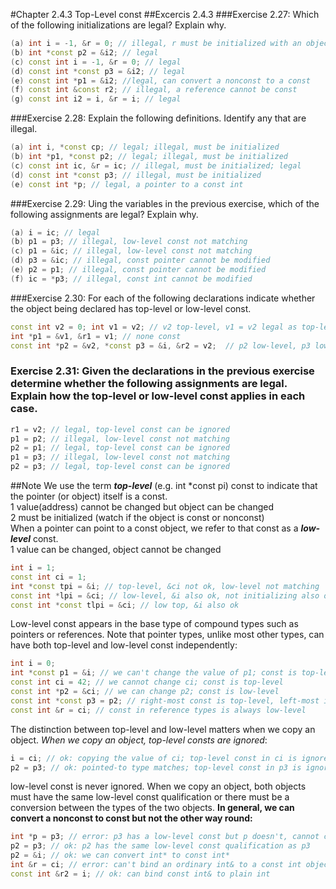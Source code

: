 #Chapter 2.4.3 Top-Level const
##Excercis 2.4.3 
###Exercise 2.27: Which of the following initializations are legal? Explain why.
```C++
(a) int i = -1, &r = 0; // illegal, r must be initialized with an object. 
(b) int *const p2 = &i2; // legal 
(c) const int i = -1, &r = 0; // legal
(d) const int *const p3 = &i2; // legal 
(e) const int *p1 = &i2; //legal, can convert a nonconst to a const 
(f) const int &const r2; // illegal, a reference cannot be const 
(g) const int i2 = i, &r = i; // legal
```
###Exercise 2.28: Explain the following definitions. Identify any that are illegal.
```C++
(a) int i, *const cp; // legal; illegal, must be initialized 
(b) int *p1, *const p2; // legal; illegal, must be initialized 
(c) const int ic, &r = ic; // illegal, must be initialized; legal 
(d) const int *const p3; // illegal, must be initialized 
(e) const int *p; // legal, a pointer to a const int
```
###Exercise 2.29: Uing the variables in the previous exercise, which of the following assignments are legal? Explain why.
```C++
(a) i = ic; // legal
(b) p1 = p3; // illegal, low-level const not matching
(c) p1 = &ic; // illegal, low-level const not matching
(d) p3 = &ic; // illegal, const pointer cannot be modified
(e) p2 = p1; // illegal, const pointer cannot be modified
(f) ic = *p3; // illegal, const int cannot be modified
```
###Exercise 2.30: For each of the following declarations indicate whether the object being declared has top-level or low-level const.
```C++
const int v2 = 0; int v1 = v2; // v2 top-level, v1 = v2 legal as top-level can be ignored
int *p1 = &v1, &r1 = v1; // none const 
const int *p2 = &v2, *const p3 = &i, &r2 = v2;  // p2 low-level, p3 low-and-top-level, r2 low-level 
```
### Exercise 2.31: Given the declarations in the previous exercise determine whether the following assignments are legal. Explain how the top-level or low-level const applies in each case.
```C++
r1 = v2; // legal, top-level const can be ignored 
p1 = p2; // illegal, low-level const not matching
p2 = p1; // legal, top-level const can be ignored 
p1 = p3; // illegal, low-level const not matching
p2 = p3; // legal, top-level const can be ignored 
```
##Note
We use the term ***top-level*** (e.g. int *const pi) const to indicate that the pointer (or object) itself is a const. <br>
1 value(address) cannot be changed but object can be changed<br>
2 must be initialized (watch if the object is const or nonconst)<br>
When a pointer can point to a const object, we refer to that const as a ***low-level*** const.<br>
1 value can be changed, object cannot be changed
```C++
int i = 1;
const int ci = 1;
int *const tpi = &i; // top-level, &ci not ok, low-level not matching
const int *lpi = &ci; // low-level, &i also ok, not initializing also ok
const int *const tlpi = &ci; // low top, &i also ok

``` 
Low-level const appears in the base type of compound types such as pointers or references. Note that pointer types, unlike most other types, can have both top-level and low-level const independently:
```C++
int i = 0;
int *const p1 = &i; // we can't change the value of p1; const is top-level
const int ci = 42; // we cannot change ci; const is top-level
const int *p2 = &ci; // we can change p2; const is low-level
const int *const p3 = p2; // right-most const is top-level, left-most is not
const int &r = ci; // const in reference types is always low-level
```
The distinction between top-level and low-level matters when we copy an object. *When we copy an object, top-level consts are ignored*:
```C++
i = ci; // ok: copying the value of ci; top-level const in ci is ignored
p2 = p3; // ok: pointed-to type matches; top-level const in p3 is ignored
```
low-level const is never ignored. When we copy an object, both objects must have the same low-level const qualification or there must be a conversion between the types of the two objects. **In general, we can convert a nonconst to const but not the other way round:**
```C++
int *p = p3; // error: p3 has a low-level const but p doesn't, cannot convert const p3 to a nonconst pointer 
p2 = p3; // ok: p2 has the same low-level const qualification as p3
p2 = &i; // ok: we can convert int* to const int*
int &r = ci; // error: can't bind an ordinary int& to a const int object
const int &r2 = i; // ok: can bind const int& to plain int
```